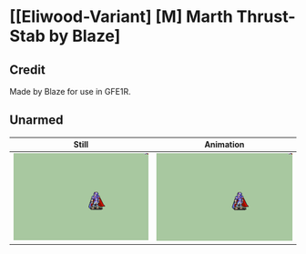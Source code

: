 # [\[Eliwood-Variant\] \[M\] Marth Thrust-Stab by Blaze]

## Credit

Made by Blaze for use in GFE1R.
	
## Unarmed

| Still | Animation |
| :---: | :-------: |
| ![Unarmed still](./Unarmed_000.png) | ![Unarmed animation](./Unarmed.gif) |
